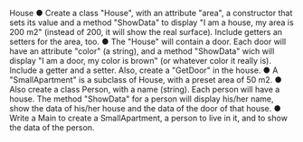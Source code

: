 House
●	Create a class "House", with an attribute "area", a constructor that sets its value and a method "ShowData" to display "I am a house, my area is 200 m2" (instead of 200, it will show the real surface). Include getters an setters for the area, too.
●	The "House" will contain a door. Each door will have an attribute "color" (a string), and a method "ShowData" wich will display "I am a door, my color is brown" (or whatever color it really is). Include a getter and a setter. Also, create a "GetDoor" in the house.
●	A "SmallApartment" is a subclass of House, with a preset area of 50 m2.
●	Also create a class Person, with a name (string). Each person will have a house. The method "ShowData" for a person will display his/her name, show the data of his/her house and the data of the door of that house.
●	Write a Main to create a SmallApartment, a person to live in it, and to show the data of the person.
